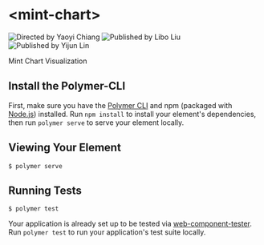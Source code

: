 # \<mint-chart\>
![Directed by Yaoyi Chiang](https://img.shields.io/badge/Yaoyi%20Chiang-Director-blue.svg)
![Published by Libo Liu](https://img.shields.io/badge/Libo%20Liu-Author-blue.svg)
![Published by Yijun Lin](https://img.shields.io/badge/Yijun%20Lin-Author-blue.svg)

Mint Chart Visualization

## Install the Polymer-CLI

First, make sure you have the [Polymer CLI](https://www.npmjs.com/package/polymer-cli) and npm (packaged with [Node.js](https://nodejs.org)) installed. Run `npm install` to install your element's dependencies, then run `polymer serve` to serve your element locally.

## Viewing Your Element

```
$ polymer serve
```

## Running Tests

```
$ polymer test
```

Your application is already set up to be tested via [web-component-tester](https://github.com/Polymer/web-component-tester). Run `polymer test` to run your application's test suite locally.
